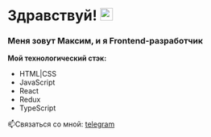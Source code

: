 # Здравствуй! <img src="https://media.giphy.com/media/hvRJCLFzcasrR4ia7z/giphy.gif" width="25px">

### Меня зовут Максим, и я Frontend-разработчик

**Мой технологический стэк:**
* HTML|CSS
* JavaScript
* React
* Redux
* TypeScript

📫Связаться со мной: [telegram](https://t.me/canzit)
